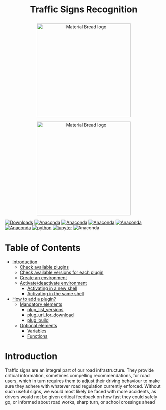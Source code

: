 #                                               <p align="center">          **Traffic Signs Recognition** </p>
<p align="center">
    <img width="300" src="https://ars.els-cdn.com/content/image/1-s2.0-S2352340915000505-gr1.jpg" alt="Material Bread logo">
    </p>
    <p align="center">
        <img width="300" src="https://i.pinimg.com/564x/f4/53/c8/f453c8647c0cb1819e32499952716ed4.jpg" alt="Material Bread logo">

   
</p>

[![Downloads](https://img.shields.io/badge/Opencv-install-blue)](https://pypi.org/project/opencv-python)
[![Anaconda](https://img.shields.io/badge/%20download-numpy-brightgreen?style=flat&logo=numpy&logoColor=rgb)](https://pypi.org/project/numpy/)
[![Anaconda](https://img.shields.io/badge/%20pandas-install-green?style=flat&logo=pandas&logoColor=rgb)](https://pypi.org/project/pandas/)
[![Anaconda](https://img.shields.io/badge/%20matplotlib-install-yellow?style=flat&logo=matplotlib&logoColor=rgb)](https://pypi.org/project/matplotlib/)
[![Anaconda](https://img.shields.io/badge/%20tensorflow-install-orange?style=flat&logo=tensorflow&logoColor=rgb)](https://pypi.org/project/tensorflow/)
[![Anaconda](https://img.shields.io/badge/%20opencv-install-yellowgreen?style=flat&logo=opencv&logoColor=rgb)](https://pypi.org/project/opencv/)
[![python](https://img.shields.io/badge/Python-3.9-3776AB.svg?style=flat&logo=python&logoColor=white)](https://www.python.org)
[![jupyter](https://img.shields.io/badge/Jupyter-Lab-F37626.svg?style=flat&logo=Jupyter)](https://jupyterlab.readthedocs.io/en/stable)
![Anaconda](https://anaconda.org/anaconda/anaconda/badges/version.svg)



Table of Contents
=================
  * [Introduction](#Introduction)
    * [Check available plugins](#check-available-plugins)
    * [Check available versions for each plugin](#check-available-versions-for-each-plugin)
    * [Create an environment](#create-an-environment)
    * [Activate/deactivate environment](#activatedeactivate-environment)
      * [Activating in a new shell](#activating-in-a-new-shell)
      * [Activating in the same shell](#activating-in-the-same-shell)
  * [How to add a plugin?](#how-to-add-a-plugin)
    * [Mandatory elements](#mandatory-elements)
      * [plug_list_versions](#plug_list_versions)
      * [plug_url_for_download](#plug_url_for_download)
      * [plug_build](#plug_build)
    * [Optional elements](#optional-elements)
      * [Variables](#variables)
      * [Functions](#functions)
# Introduction
Traffic signs are an integral part of our road infrastructure. They provide critical information, sometimes compelling recommendations, for road users, which in turn requires them to adjust their driving behaviour to make sure they adhere with whatever road regulation currently enforced. Without such useful signs, we would most likely be faced with more accidents, as drivers would not be given critical feedback on how fast they could safely go, or informed about road works, sharp turn, or school crossings ahead
